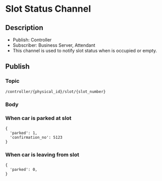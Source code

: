 # Slot Status Channel

## Description

- Publish: Controller
- Subscriber: Business Server, Attendant
- This channel is used to notify slot status when is occupied or empty. 

## Publish

### Topic

```
/controller/{physical_id}/slot/{slot_number}
```

### Body

### When car is parked at slot #

```
{
  'parked': 1,
  'confirmation_no': 5123
}
```

### When car is leaving from slot #

```
{
  'parked': 0,
}
```
